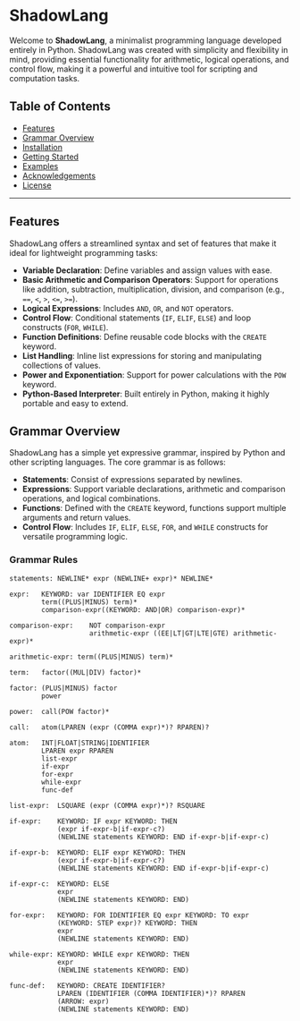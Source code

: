 # ShadowLang

Welcome to **ShadowLang**, a minimalist programming language developed entirely in Python. ShadowLang was created with simplicity and flexibility in mind, providing essential functionality for arithmetic, logical operations, and control flow, making it a powerful and intuitive tool for scripting and computation tasks.

## Table of Contents

- [Features](#features)
- [Grammar Overview](#grammar-overview)
- [Installation](#installation)
- [Getting Started](#getting-started)
- [Examples](#examples)
- [Acknowledgements](#acknowledgements)
- [License](#license)

---

## Features

ShadowLang offers a streamlined syntax and set of features that make it ideal for lightweight programming tasks:

- **Variable Declaration**: Define variables and assign values with ease.
- **Basic Arithmetic and Comparison Operators**: Support for operations like addition, subtraction, multiplication, division, and comparison (e.g., `==`, `<`, `>`, `<=`, `>=`).
- **Logical Expressions**: Includes `AND`, `OR`, and `NOT` operators.
- **Control Flow**: Conditional statements (`IF`, `ELIF`, `ELSE`) and loop constructs (`FOR`, `WHILE`).
- **Function Definitions**: Define reusable code blocks with the `CREATE` keyword.
- **List Handling**: Inline list expressions for storing and manipulating collections of values.
- **Power and Exponentiation**: Support for power calculations with the `POW` keyword.
- **Python-Based Interpreter**: Built entirely in Python, making it highly portable and easy to extend.

## Grammar Overview

ShadowLang has a simple yet expressive grammar, inspired by Python and other scripting languages. The core grammar is as follows:

- **Statements**: Consist of expressions separated by newlines.
- **Expressions**: Support variable declarations, arithmetic and comparison operations, and logical combinations.
- **Functions**: Defined with the `CREATE` keyword, functions support multiple arguments and return values.
- **Control Flow**: Includes `IF`, `ELIF`, `ELSE`, `FOR`, and `WHILE` constructs for versatile programming logic.

### Grammar Rules

```plaintext
statements: NEWLINE* expr (NEWLINE+ expr)* NEWLINE*

expr:   KEYWORD: var IDENTIFIER EQ expr
        term((PLUS|MINUS) term)*
        comparison-expr((KEYWORD: AND|OR) comparison-expr)*

comparison-expr:    NOT comparison-expr
                    arithmetic-expr ((EE|LT|GT|LTE|GTE) arithmetic-expr)*

arithmetic-expr: term((PLUS|MINUS) term)*

term:   factor((MUL|DIV) factor)*

factor: (PLUS|MINUS) factor
        power

power:  call(POW factor)*

call:   atom(LPAREN (expr (COMMA expr)*)? RPAREN)?

atom:   INT|FLOAT|STRING|IDENTIFIER
        LPAREN expr RPAREN
        list-expr
        if-expr
        for-expr
        while-expr
        func-def

list-expr:  LSQUARE (expr (COMMA expr)*)? RSQUARE

if-expr:    KEYWORD: IF expr KEYWORD: THEN
            (expr if-expr-b|if-expr-c?)
            (NEWLINE statements KEYWORD: END if-expr-b|if-expr-c)

if-expr-b:  KEYWORD: ELIF expr KEYWORD: THEN
            (expr if-expr-b|if-expr-c?)
            (NEWLINE statements KEYWORD: END if-expr-b|if-expr-c)

if-expr-c:  KEYWORD: ELSE
            expr
            (NEWLINE statements KEYWORD: END)

for-expr:   KEYWORD: FOR IDENTIFIER EQ expr KEYWORD: TO expr
            (KEYWORD: STEP expr)? KEYWORD: THEN
            expr
            (NEWLINE statements KEYWORD: END)

while-expr: KEYWORD: WHILE expr KEYWORD: THEN
            expr
            (NEWLINE statements KEYWORD: END)

func-def:   KEYWORD: CREATE IDENTIFIER?
            LPAREN (IDENTIFIER (COMMA IDENTIFIER)*)? RPAREN
            (ARROW: expr)
            (NEWLINE statements KEYWORD: END)
```
